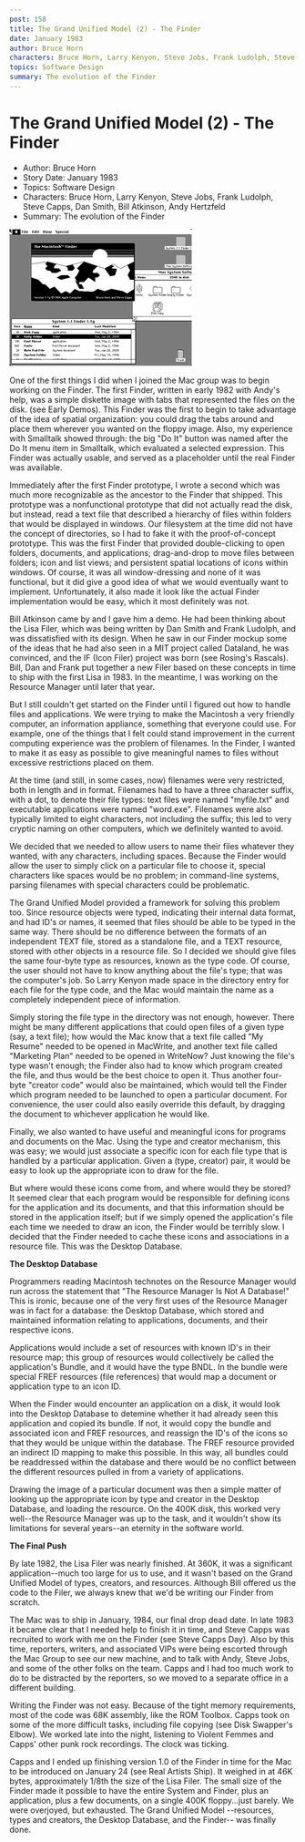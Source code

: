 ```yaml
---
post: 158
title: The Grand Unified Model (2) - The Finder
date: January 1983
author: Bruce Horn
characters: Bruce Horn, Larry Kenyon, Steve Jobs, Frank Ludolph, Steve Capps, Dan Smith, Bill Atkinson, Andy Hertzfeld
topics: Software Design
summary: The evolution of the Finder
---
```


# The Grand Unified Model (2) - The Finder
* Author: Bruce Horn
* Story Date: January 1983
* Topics: Software Design
* Characters: Bruce Horn, Larry Kenyon, Steve Jobs, Frank Ludolph, Steve Capps, Dan Smith, Bill Atkinson, Andy Hertzfeld
* Summary: The evolution of the Finder

![The Finder](images/Macintosh/finder_logo.gif) 
    
One of the first things I did when I joined the Mac group was to begin working on the Finder.  The first Finder, written in early 1982 with Andy's help, was a simple diskette image with tabs that represented the files on the disk.  (see Early Demos).  This Finder was the first to begin to take advantage of the idea of spatial organization: you could drag the tabs around and place them wherever you wanted on the floppy image.  Also, my experience with Smalltalk showed through: the big "Do It" button was named after the Do It menu item in Smalltalk, which evaluated a selected expression.  This Finder was actually usable, and served as a placeholder until the real Finder was available.

Immediately after the first Finder prototype, I wrote a second which was much more recognizable as the ancestor to the Finder that shipped.  This prototype was a nonfunctional prototype that did not actually read the disk, but instead, read a text file that described a hierarchy of files within folders that would be displayed in windows.  Our filesystem at the time did not have the concept of directories, so I had to fake it with the proof-of-concept prototype.  This was the first Finder that provided double-clicking to open folders, documents, and applications; drag-and-drop to move files between folders; icon and list views; and persistent spatial locations of icons within windows.  Of course, it was all window-dressing and none of it was functional, but it did give a good idea of what we would eventually want to implement.  Unfortunately, it also made it look like the actual Finder implementation would be easy, which it most definitely was not.

Bill Atkinson came by and I gave him a demo.  He had been thinking about the Lisa Filer, which was being written by Dan Smith and Frank Ludolph, and was dissatisfied with its design.  When he saw in our Finder mockup some of the ideas that he had also seen in a MIT project called Dataland, he was convinced, and the IF (Icon Filer) project was born (see Rosing's Rascals).  Bill, Dan and Frank put together a new Filer based on these concepts in time to ship with the first Lisa in 1983.  In the meantime, I was working on the Resource Manager until later that year.

But I still couldn't get started on the Finder until I figured out how to handle files and applications.  We were trying to make the Macintosh a very friendly computer, an information appliance, something that everyone could use.  For example, one of the things that I felt could stand improvement in the current computing experience was the problem of filenames.  In the Finder, I wanted to make it as easy as possible to give meaningful names to files without excessive restrictions placed on them.

At the time (and still, in some cases, now) filenames were very restricted, both in length and in format.   Filenames had to have a three character suffix, with a dot, to denote their file types: text files were named "myfile.txt" and executable applications were named "word.exe".  Filenames were also typically limited to eight characters, not including the suffix; this led to very cryptic naming on other computers, which we definitely wanted to avoid.

We decided that we needed to allow users to name their files whatever they wanted, with any characters, including spaces.  Because the Finder would allow the user to simply click on a particular file to choose it, special characters like spaces would be no problem; in command-line systems, parsing filenames with special characters could be problematic.

The Grand Unified Model provided a framework for solving this problem too.  Since resource objects were typed, indicating their internal data format, and had ID's or names, it seemed that files should be able to be typed in the same way.  There should be no difference between the formats of an independent TEXT file, stored as a standalone file, and  a TEXT resource, stored with other objects in a resource file.  So I decided we should give files the same four-byte type as resources, known as the type code.  Of course, the user should not have to know anything about the file's type; that was the computer's job.  So Larry Kenyon made space in the directory entry for each file for the type code, and the Mac would maintain the name as a completely independent piece of information.

Simply storing the file type in the directory was not enough, however.  There might be many different applications that could open files of a given type (say, a text file); how would the Mac know that a text file called "My Resume" needed to be opened in MacWrite, and another text file called "Marketing Plan" needed to be opened in WriteNow?  Just knowing the file's type wasn't enough; the Finder also had to know which program created the file, and thus would be the best choice to open it.   Thus another four-byte "creator code" would also be maintained, which would tell the Finder which program needed to be launched to open a particular document.  For convenience, the user could also easily override this default, by dragging the document to whichever application he would like.

Finally, we also wanted to have useful and meaningful icons for programs and documents on the Mac.  Using the type and creator mechanism, this was easy; we would just associate a specific icon for each file type that is handled by a particular application.  Given a (type, creator) pair, it would be easy to look up the appropriate icon to draw for the file.

But where would these icons come from, and where would they be stored?  It seemed clear that each program would be responsible for defining icons for the application and its documents, and that this information should be stored in the application itself; but if we simply opened the application's file each time we needed to draw an icon, the Finder would be terribly slow.  I decided that the Finder needed to cache these icons and associations in a resource file.  This was the Desktop Database.

**The Desktop Database**

Programmers reading Macintosh technotes on the Resource Manager would run across the statement that "The Resource Manager Is Not A Database!"  This is ironic, because one of the very first uses of the Resource Manager was in fact for a database: the Desktop Database, which stored and maintained information relating to applications, documents, and their respective icons.

Applications would include a set of resources with known ID's in their resource map; this group of resources would collectively be called the application's Bundle, and it would have the type BNDL.  In the bundle were special FREF resources (file references) that would map a document or application type to an icon ID.

When the Finder would encounter an application on a disk, it would look into the Desktop Database to detemine whether it had already seen this application and copied its bundle.  If not, it would copy the bundle and associated icon and FREF resources, and reassign the ID's of the icons so that they would be unique within the database.  The FREF resource provided an indirect ID mapping to make this possible.  In this way, all bundles could be readdressed within the database and there would be no conflict between the different resources pulled in from a variety of applications.

Drawing the image of a particular document was then a simple matter of looking up the appropriate icon  by type and creator in the Desktop Database, and loading the resource.  On the 400K disk, this worked very well--the Resource Manager was up to the task, and it wouldn't show its limitations for several years--an eternity in the software world.

**The Final Push**

By late 1982, the Lisa Filer was nearly finished.  At 360K, it was a significant application--much too large for us to use, and it wasn't based on the Grand Unified Model of types, creators, and resources.  Although Bill offered us the code to the Filer, we always knew that we'd be writing our Finder from scratch.

The Mac was to ship in January, 1984, our final drop dead date.  In late 1983 it became clear that I needed help to finish it in time, and Steve Capps was recruited to work with me on the Finder (see Steve Capps Day).  Also by this time, reporters, writers, and associated VIPs were being escorted through the Mac Group to see our new machine, and to talk with Andy, Steve Jobs, and some of the other folks on the team.  Capps and I had too much work to do to be distracted by the reporters, so we moved to a separate office in a different building.

Writing the Finder was not easy.  Because of the tight memory requirements, most of the code was 68K assembly, like the ROM Toolbox.  Capps took on some of the more difficult tasks, including file copying (see Disk Swapper's Elbow).  We worked late into the night, listening to Violent Femmes and Capps' other punk rock recordings.  The clock was ticking.

Capps and I ended up finishing version 1.0 of the Finder in time for the Mac to be introduced on January 24 (see Real Artists Ship).  It weighed in at 46K bytes, approximately 1/8th the size of the Lisa Filer.  The small size of the Finder made it possible to have the entire System and Finder, plus an application, plus a few documents, on a single 400K floppy...just barely.  We were overjoyed, but exhausted.  The Grand Unified Model --resources, types and creators, the Desktop Database, and the Finder-- was finally done.